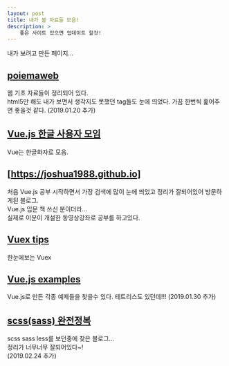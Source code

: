 ```yaml
---
layout: post
title: 내가 볼 자료들 모음!
description: >
    좋은 사이트 있으면 업데이트 할것!
---
```

내가 보려고 만든 페이지...

## [poiemaweb]   
웹 기초 자료들이 정리되어 있다.   
html5만 해도 내가 보면서 생각지도 못했던 tag들도 눈에 띄었다. 가끔 한번씩 훑어주면 좋을것 같다.
(2019.01.20 추가)



## [Vue.js 한글 사용자 모임]
Vue는 한글화자료 모음.



## [https://joshua1988.github.io]
처음 Vue.js 공부 시작하면서 가장 검색에 많이 눈에 띄었고 정리가 잘되어있어 방문하게된 블로그.   
Vue.js 입문 책 쓰신 분이더라...   
실제로 이분이 개설한 동영상강좌로 공부를 하고있다.



## [Vuex tips]
한눈에보는 Vuex



## [Vue.js examples]
Vue.js로 만든 각종 예제들을 찾을수 있다. 테트리스도 있던데!!!
(2019.01.30 추가)



## [scss(sass) 완전정복]
scss sass less를 보던중에 찾은 블로그...   
정리가 너무너무 잘되어있다~!   
(2019.02.24 추가)


[poiemaweb]: https://poiemaweb.com/
[Vue.js 한글 사용자 모임]: http://vuejs.kr/
[https://joshua1988.github.io]: https://joshua1988.github.io
[Vuex tips]: https://vuejs-tips.github.io/vuex-cheatsheet/
[Vue.js examples]: https://vuejsexamples.com/
[scss(sass) 완전정복]: https://heropy.blog/2018/01/31/sass/